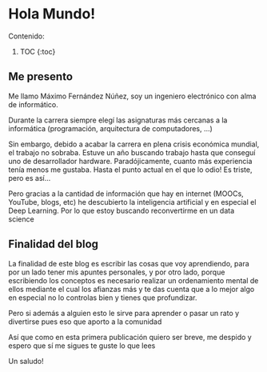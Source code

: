 # Hola Mundo!

Contenido:

1. TOC
{:toc}

## Me presento

Me llamo Máximo Fernández Núñez, soy un ingeniero electrónico con alma de informático.

Durante la carrera siempre elegí las asignaturas más cercanas a la informática (programación, arquitectura de computadores, ...)

Sin embargo, debido a acabar la carrera en plena crisis económica mundial, el trabajo no sobraba. Estuve un año buscando trabajo hasta que conseguí uno de desarrollador hardware. Paradójicamente, cuanto más experiencia tenía menos me gustaba. Hasta el punto actual en el que lo odio! Es triste, pero es así...

Pero gracias a la cantidad de información que hay en internet (MOOCs, YouTube, blogs, etc) he descubierto la inteligencia artificial y en especial el Deep Learning. Por lo que estoy buscando reconvertirme en un data science

## Finalidad del blog

La finalidad de este blog es escribir las cosas que voy aprendiendo, para por un lado tener mis apuntes personales, y por otro lado, porque escribiendo los conceptos es necesario realizar un ordenamiento mental de ellos mediante el cual los afianzas más y te das cuenta que a lo mejor algo en especial no lo controlas bien y tienes que profundizar.

Pero si además a alguien esto le sirve para aprender o pasar un rato y divertirse pues eso que aporto a la comunidad

Así que como en esta primera publicación quiero ser breve, me despido y espero que sí me sigues te guste lo que lees

Un saludo!
